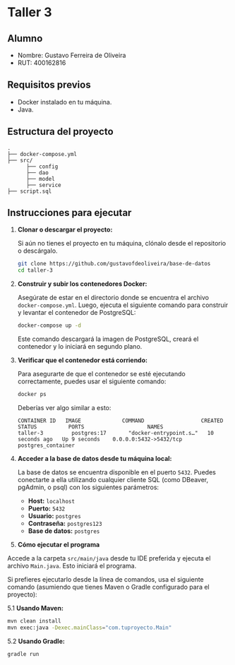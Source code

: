 # Taller 3

## Alumno
- Nombre: Gustavo Ferreira de Oliveira
- RUT: 400162816

## Requisitos previos

- Docker instalado en tu máquina.
- Java.

## Estructura del proyecto

```plaintext
.
├── docker-compose.yml       
├── src/      
      ├── config
      ├── dao
      ├── model
      ├── service                     
├── script.sql            
```

## Instrucciones para ejecutar

1. **Clonar o descargar el proyecto:**

   Si aún no tienes el proyecto en tu máquina, clónalo desde el repositorio o descárgalo.

   ```bash
   git clone https://github.com/gustavofdeoliveira/base-de-datos
   cd taller-3
   ```

2. **Construir y subir los contenedores Docker:**

   Asegúrate de estar en el directorio donde se encuentra el archivo `docker-compose.yml`. Luego, ejecuta el siguiente comando para construir y levantar el contenedor de PostgreSQL:

   ```bash
   docker-compose up -d
   ```

   Este comando descargará la imagen de PostgreSQL, creará el contenedor y lo iniciará en segundo plano.

3. **Verificar que el contenedor está corriendo:**

   Para asegurarte de que el contenedor se esté ejecutando correctamente, puedes usar el siguiente comando:

   ```bash
   docker ps
   ```

   Deberías ver algo similar a esto:

   ```plaintext
   CONTAINER ID   IMAGE             COMMAND                  CREATED          STATUS          PORTS                    NAMES
   taller-3         postgres:17       "docker-entrypoint.s…"   10 seconds ago   Up 9 seconds    0.0.0.0:5432->5432/tcp   postgres_container
   ```

4. **Acceder a la base de datos desde tu máquina local:**

   La base de datos se encuentra disponible en el puerto `5432`. Puedes conectarte a ella utilizando cualquier cliente SQL (como DBeaver, pgAdmin, o psql) con los siguientes parámetros:

    - **Host:** `localhost`
    - **Puerto:** `5432`
    - **Usuario:** `postgres`
    - **Contraseña:** `postgres123`
    - **Base de datos:** `postgres`

5. **Cómo ejecutar el programa**

Accede a la carpeta `src/main/java` desde tu IDE preferida y ejecuta el archivo `Main.java`. Esto iniciará el programa.

Si prefieres ejecutarlo desde la línea de comandos, usa el siguiente comando (asumiendo que tienes Maven o Gradle configurado para el proyecto):

5.1 **Usando Maven:**

```bash
mvn clean install
mvn exec:java -Dexec.mainClass="com.tuproyecto.Main"
```

5.2 **Usando Gradle:**

```bash
gradle run
```